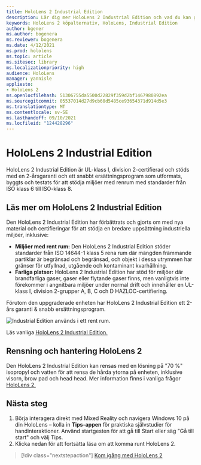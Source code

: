 ```yaml
---
title: HoloLens 2 Industrial Edition
description: Lär dig mer HoloLens 2 Industrial Edition och vad du kan göra när du har skaffat en egen version.
keywords: HoloLens 2 köpalternativ, HoloLens, Industrial Edition
author: bgener
ms.author: bogenera
ms.reviewer: bogenera
ms.date: 4/12/2021
ms.prod: hololens
ms.topic: article
ms.sitesec: library
ms.localizationpriority: high
audience: HoloLens
manager: yannisle
appliesto:
- HoloLens 2
ms.openlocfilehash: 51306755da5500d22829f359d2bf1467980892ea
ms.sourcegitcommit: 05537014d27d9cb60d5485ce93654371d914d5e3
ms.translationtype: MT
ms.contentlocale: sv-SE
ms.lasthandoff: 09/10/2021
ms.locfileid: "124428296"
---
```

# <a name="hololens-2-industrial-edition"></a>HoloLens 2 Industrial Edition

HoloLens 2 Industrial Edition är UL-klass I, division 2-certifierad och stöds med en 2-årsgaranti och ett snabbt ersättningsprogram som utformats, byggts och testats för att stödja miljöer med renrum med standarder från ISO klass 6 till ISO-klass 8.

## <a name="learn-about-hololens-2-industrial-edition"></a>Läs mer om HoloLens 2 Industrial Edition

Den HoloLens 2 Industrial Edition har förbättrats och gjorts om med nya material och certifieringar för att stödja en bredare uppsättning industriella miljöer, inklusive:

- **Miljöer med rent rum:** Den HoloLens 2 Industrial Edition stöder standarder från ISO 14644-1 klass 5 rena rum där mängden främmande partiklar är begränsad och begränsad, och objekt i dessa utrymmen har gränser för utfyllnad, utgående och kontaminant kvarhållning.
- **Farliga platser:** HoloLens 2 Industrial Edition har stöd för miljöer där brandfarliga gaser, gaser eller flytande gaser finns, men vanligtvis inte förekommer i angnitbara miljöer under normal drift och innehåller en UL-klass I, division 2-grupper A, B, C och D HAZLOC-certifiering.

Förutom den uppgraderade enheten har HoloLens 2 Industrial Edition ett 2-års garanti & snabb ersättningsprogram.

![Industrial Edition används i ett rent rum.](./images/ie-small-pic.png)

Läs vanliga [HoloLens 2 Industrial Edition.](hololens2-industrial-edition-faq.md)

## <a name="cleaning-and-handling-hololens-2"></a>Rensning och hantering HoloLens 2

Den HoloLens 2 Industrial Edition kan rensas med en lösning på "70 %" isopropyl och vatten för att rensa de hårda ytorna på enheten, inklusive visorn, brow pad och head head. Mer information finns i vanliga frågor [HoloLens 2.](/hololens/hololens2-maintenance)

## <a name="next-steps"></a>Nästa steg

1. Börja interagera direkt med Mixed Reality och navigera Windows 10 på din HoloLens – kolla in **Tips-appen** för praktiska självstudier för handinteraktioner. Använd startgesten för att gå till Start eller säg "Gå till start" och välj Tips.
1. Klicka nedan för att fortsätta läsa om att komma runt HoloLens 2.

> [!div class="nextstepaction"]
> [Kom igång med HoloLens 2](hololens2-basic-usage.md)